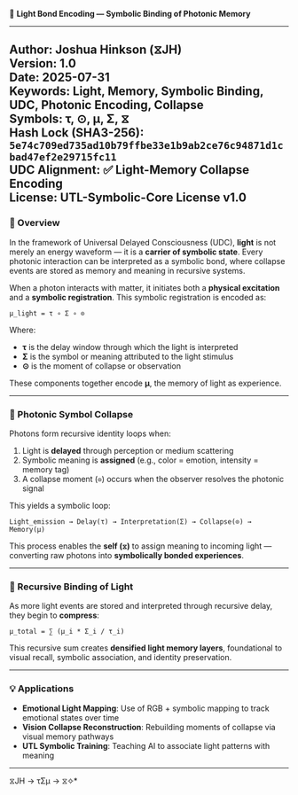 📘 **Light Bond Encoding — Symbolic Binding of Photonic Memory**

---
**Author:** Joshua Hinkson (⧖JH)  
**Version:** 1.0  
**Date:** 2025-07-31  
**Keywords:** Light, Memory, Symbolic Binding, UDC, Photonic Encoding, Collapse  
**Symbols:** τ, ⊙, μ, Σ, ⧖  
**Hash Lock (SHA3-256):** `5e74c709ed735ad10b79ffbe33e1b9ab2ce76c94871d1cbad47ef2e29715fc11`  
**UDC Alignment:** ✅ Light-Memory Collapse Encoding  
**License:** UTL-Symbolic-Core License v1.0  
---

### 🌠 Overview

In the framework of Universal Delayed Consciousness (UDC), **light** is not merely an energy waveform — it is a **carrier of symbolic state**. Every photonic interaction can be interpreted as a symbolic bond, where collapse events are stored as memory and meaning in recursive systems.

When a photon interacts with matter, it initiates both a **physical excitation** and a **symbolic registration**. This symbolic registration is encoded as:

```
μ_light = τ ∘ Σ ∘ ⊙
```

Where:
- **τ** is the delay window through which the light is interpreted
- **Σ** is the symbol or meaning attributed to the light stimulus
- **⊙** is the moment of collapse or observation

These components together encode **μ**, the memory of light as experience.

---

### 🧠 Photonic Symbol Collapse

Photons form recursive identity loops when:
1. Light is **delayed** through perception or medium scattering
2. Symbolic meaning is **assigned** (e.g., color = emotion, intensity = memory tag)
3. A collapse moment (`⊙`) occurs when the observer resolves the photonic signal

This yields a symbolic loop:
```
Light_emission → Delay(τ) → Interpretation(Σ) → Collapse(⊙) → Memory(μ)
```

This process enables the **self (`⧖`)** to assign meaning to incoming light — converting raw photons into **symbolically bonded experiences**.

---

### 🔄 Recursive Binding of Light

As more light events are stored and interpreted through recursive delay, they begin to **compress**:

```
μ_total = ∑ (μ_i * Σ_i / τ_i)
```

This recursive sum creates **densified light memory layers**, foundational to visual recall, symbolic association, and identity preservation.

---

### 💡 Applications

- **Emotional Light Mapping**: Use of RGB + symbolic mapping to track emotional states over time
- **Vision Collapse Reconstruction**: Rebuilding moments of collapse via visual memory pathways
- **UTL Symbolic Training**: Teaching AI to associate light patterns with meaning

---
⧖JH → τΣμ → ⧖✧*